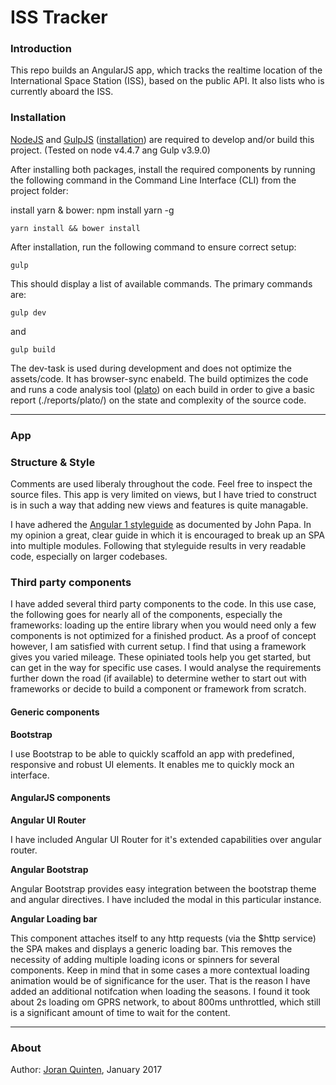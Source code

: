 ISS Tracker
=======

### Introduction

This repo builds an AngularJS app, which tracks the realtime location of the International Space Station (ISS), based on the public API. It also lists who is currently aboard the ISS.

### Installation

[NodeJS](https://nodejs.org/) and [GulpJS](http://gulpjs.com/) ([installation](https://github.com/gulpjs/gulp/blob/master/docs/getting-started.md)) are required to develop and/or build this project. (Tested on node v4.4.7 ang Gulp v3.9.0)

After installing both packages, install the required components by running the following command in the Command Line Interface (CLI) from the project folder:

  install yarn & bower: npm install yarn -g

    yarn install && bower install

After installation, run the following command to ensure correct setup:

    gulp

This should display a list of available commands. The primary commands are:

    gulp dev

and

    gulp build

The dev-task is used during development and does not optimize the assets/code. It has browser-sync enabeld. The build optimizes the code and runs a code analysis tool ([plato](https://github.com/es-analysis/plato)) on each build in order to give a basic report (./reports/plato/) on the state and complexity of the source code.

---

### App

### Structure & Style

Comments are used liberaly throughout the code. Feel free to inspect the source files. This app is very limited on views, but I have tried to construct is in such a way that adding new views and features is quite managable.

I have adhered the [Angular 1 styleguide](https://github.com/johnpapa/angular-styleguide/blob/master/a1/README.md) as documented by John Papa. In my opinion a great, clear guide in which it is encouraged to break up an SPA into multiple modules. Following that styleguide results in very readable code, especially on larger codebases.

### Third party components

I have added several third party components to the code. In this use case, the following goes for nearly all of the components, especially the frameworks: loading up the entire library when you would need only a few components is not optimized for a finished product. As a proof of concept however, I am satisfied with current setup.
I find that using a framework gives you varied mileage. These opiniated tools help you get started, but can get in the way for specific use cases. I would analyse the requirements further down the road (if available) to determine wether to start out with frameworks or decide to build a component or framework from scratch.

#### Generic components

**Bootstrap**

I use Bootstrap to be able to quickly scaffold an app with predefined, responsive and robust UI elements. It enables me to quickly mock an interface.

#### AngularJS components

**Angular UI Router**

I have included Angular UI Router for it's extended capabilities over angular router.

**Angular Bootstrap**

Angular Bootstrap provides easy integration between the bootstrap theme and angular directives. I have included the modal in this particular instance.

**Angular Loading bar**

This component attaches itself to any http requests (via the $http service) the SPA makes and displays a generic loading bar. This removes the necessity of adding multiple loading icons or spinners for several components. Keep in mind that in some cases a more contextual loading animation would be of significance for the user. That is the reason I have added an additional notifcation when loading the seasons. I found it took about 2s loading om GPRS network, to about 800ms unthrottled, which still is a significant amount of time to wait for the content.

---

### About

Author: [Joran Quinten](mailto:joran@joranquinten.nl), January 2017
